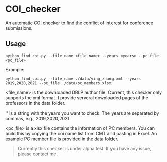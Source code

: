 # COI_checker
An automatic COI checker to find the conflict of interest for conference submissions.

## Usage

```
python find_coi.py --file_name <file_name> --years <years> --pc_file <pc_file>
```
Example:
```
python find_coi.py --file_name ./data/ying_zhang.xml --years 2019,2020,2021 --pc_file ./data/pc_members.xlsx
```

<file_name> is the downloaded DBLP author file. Current, this checker only supports the xml format. I provide serveral downloaded pages of the professors in the data folder.

'<years>' is a string with the years you want to check. The years are separated by commas, e.g., 2019,2020,2021
 
<pc_file> is a xlsx file contains the information of PC members. You can build this by copying the coi name list from CMT and pasting in Excel. An example PC member file is provided in the data folder.

> Currently this checker is under alpha test. If you have any issue, please contact me.

